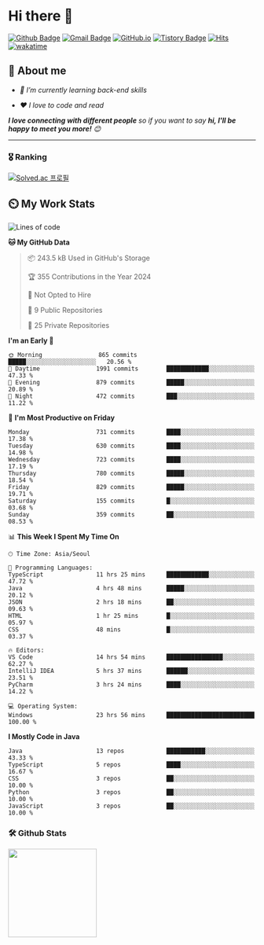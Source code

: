 # Hi there 👋
[![Github Badge](https://img.shields.io/badge/-uiw6unoh-grey?style=flat&logo=github&logoColor=white&link=https://github.com/uiw6unoh/)](https://www.github.com/uiw6unoh/) 
[![Gmail Badge](https://img.shields.io/badge/-uiw6unoh@naver.com-c14438?style=flat&logo=Gmail&logoColor=white&link=mailto:uiw6unoh@naver.com)](mailto:uiw6unoh@naver.com) 
[![GitHub.io](https://img.shields.io/badge/GitHub.io-orange?style=flat&logoColor=white)](https://uiw6unoh.github.io/)
[![Tistory Badge](https://img.shields.io/badge/Tech%20Blog-yellow?style=flat&logoColor=white)](https://www.uiw6unoh.com/)
[![Hits](https://hits.seeyoufarm.com/api/count/incr/badge.svg?url=https%3A%2F%2Fgithub.com%2Fuiw6unoh&count_bg=%2379C83D&title_bg=%23555555&icon=&icon_color=%23E7E7E7&title=hits&edge_flat=false)](https://hits.seeyoufarm.com)
[![wakatime](https://wakatime.com/badge/user/54252e40-b19e-45e1-9ec9-fb1c5a26c628.svg)](https://wakatime.com/@54252e40-b19e-45e1-9ec9-fb1c5a26c628)
<!-- [![Portfolio Badge](https://img.shields.io/badge/portfolio-web-blue?style=flat&link=https://github.com/uiw6unoh/)](https://github.com/uiw6unoh/)  -->

## 💬 About me
<em>
 
- 🌱 I’m currently learning back-end skills
 
- ❤️ I love to code and read
</em>

<em><b>I love connecting with different people</b> so if you want to say <b>hi, I'll be happy to meet you more!</b> 😊</em>

---
### 🎖️ Ranking
[![Solved.ac 프로필](http://mazassumnida.wtf/api/v2/generate_badge?boj=uiw6unoh)](https://www.acmicpc.net/user/uiw6unoh)

## ⏲️ My Work Stats
<!--[![uiw6unoh's wakatime stats](https://github-readme-stats.vercel.app/api/wakatime?username=uiw6unoh)]-->

<!--START_SECTION:waka-->
![Lines of code](https://img.shields.io/badge/From%20Hello%20World%20I%27ve%20Written-3.0%20million%20lines%20of%20code-blue)

**🐱 My GitHub Data** 

> 📦 243.5 kB Used in GitHub's Storage 
 > 
> 🏆 355 Contributions in the Year 2024
 > 
> 🚫 Not Opted to Hire
 > 
> 📜 9 Public Repositories 
 > 
> 🔑 25 Private Repositories 
 > 
**I'm an Early 🐤** 

```text
🌞 Morning                865 commits         █████░░░░░░░░░░░░░░░░░░░░   20.56 % 
🌆 Daytime                1991 commits        ████████████░░░░░░░░░░░░░   47.33 % 
🌃 Evening                879 commits         █████░░░░░░░░░░░░░░░░░░░░   20.89 % 
🌙 Night                  472 commits         ███░░░░░░░░░░░░░░░░░░░░░░   11.22 % 
```
📅 **I'm Most Productive on Friday** 

```text
Monday                   731 commits         ████░░░░░░░░░░░░░░░░░░░░░   17.38 % 
Tuesday                  630 commits         ████░░░░░░░░░░░░░░░░░░░░░   14.98 % 
Wednesday                723 commits         ████░░░░░░░░░░░░░░░░░░░░░   17.19 % 
Thursday                 780 commits         █████░░░░░░░░░░░░░░░░░░░░   18.54 % 
Friday                   829 commits         █████░░░░░░░░░░░░░░░░░░░░   19.71 % 
Saturday                 155 commits         █░░░░░░░░░░░░░░░░░░░░░░░░   03.68 % 
Sunday                   359 commits         ██░░░░░░░░░░░░░░░░░░░░░░░   08.53 % 
```


📊 **This Week I Spent My Time On** 

```text
🕑︎ Time Zone: Asia/Seoul

💬 Programming Languages: 
TypeScript               11 hrs 25 mins      ████████████░░░░░░░░░░░░░   47.72 % 
Java                     4 hrs 48 mins       █████░░░░░░░░░░░░░░░░░░░░   20.12 % 
JSON                     2 hrs 18 mins       ██░░░░░░░░░░░░░░░░░░░░░░░   09.63 % 
HTML                     1 hr 25 mins        █░░░░░░░░░░░░░░░░░░░░░░░░   05.97 % 
CSS                      48 mins             █░░░░░░░░░░░░░░░░░░░░░░░░   03.37 % 

🔥 Editors: 
VS Code                  14 hrs 54 mins      ████████████████░░░░░░░░░   62.27 % 
IntelliJ IDEA            5 hrs 37 mins       ██████░░░░░░░░░░░░░░░░░░░   23.51 % 
PyCharm                  3 hrs 24 mins       ████░░░░░░░░░░░░░░░░░░░░░   14.22 % 

💻 Operating System: 
Windows                  23 hrs 56 mins      █████████████████████████   100.00 % 
```

**I Mostly Code in Java** 

```text
Java                     13 repos            ███████████░░░░░░░░░░░░░░   43.33 % 
TypeScript               5 repos             ████░░░░░░░░░░░░░░░░░░░░░   16.67 % 
CSS                      3 repos             ██░░░░░░░░░░░░░░░░░░░░░░░   10.00 % 
Python                   3 repos             ██░░░░░░░░░░░░░░░░░░░░░░░   10.00 % 
JavaScript               3 repos             ██░░░░░░░░░░░░░░░░░░░░░░░   10.00 % 
```




<!--END_SECTION:waka-->

### 🛠️ Github Stats <br/>
<p>
  <img height="180em" src="https://github-readme-stats-git-masterrstaa-rickstaa.vercel.app/api?username=uiw6unoh&show_icons=true&include_all_commits=true">
 <!--
  <img height="180em" src="https://github-readme-stats-git-masterrstaa-rickstaa.vercel.app/api/top-langs/?username=uiw6unoh&layout=compact">
 -->
</p>

